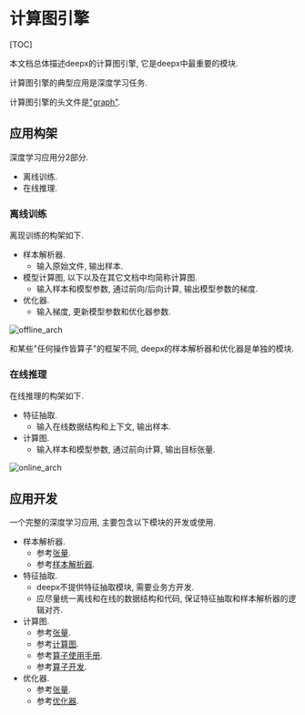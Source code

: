 # 计算图引擎

[TOC]

本文档总体描述deepx的计算图引擎, 它是deepx中最重要的模块.

计算图引擎的典型应用是深度学习任务.

计算图引擎的头文件是["graph"](../include/deepx_core/graph).

## 应用构架

深度学习应用分2部分.

- 离线训练.
- 在线推理.

### 离线训练

离现训练的构架如下.

- 样本解析器.
  - 输入原始文件, 输出样本.
- 模型计算图, 以下以及在其它文档中均简称计算图.
  - 输入样本和模型参数, 通过前向/后向计算, 输出模型参数的梯度.
- 优化器.
  - 输入梯度, 更新模型参数和优化器参数.

![offline\_arch](pic/graph_engine_offline_arch.png)

和某些"任何操作皆算子"的框架不同, deepx的样本解析器和优化器是单独的模块.

### 在线推理

在线推理的构架如下.

- 特征抽取.
  - 输入在线数据结构和上下文, 输出样本.
- 计算图.
  - 输入样本和模型参数, 通过前向计算, 输出目标张量.

![online\_arch](pic/graph_engine_online_arch.png)

## 应用开发

一个完整的深度学习应用, 主要包含以下模块的开发或使用.

- 样本解析器.
  - 参考[张量](tensor.md).
  - 参考[样本解析器](instance_reader.md).
- 特征抽取.
  - deepx不提供特征抽取模块, 需要业务方开发.
  - 应尽量统一离线和在线的数据结构和代码, 保证特征抽取和样本解析器的逻辑对齐.
- 计算图.
  - 参考[张量](tensor.md).
  - 参考[计算图](graph.md).
  - 参考[算子使用手册](op_manual.md).
  - 参考[算子开发](op_dev.md).
- 优化器.
  - 参考[张量](tensor.md).
  - 参考[优化器](optimizer.md).
